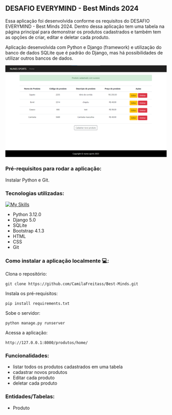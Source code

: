 ## DESAFIO EVERYMIND - Best Minds 2024

Essa aplicação foi desenvolvida conforme os requisitos do DESAFIO EVERYMIND - Best Minds 2024. Dentro dessa aplicação tem uma tabela na página principal para demonstrar os produtos cadastrados e também tem as opções de criar, editar e deletar cada produto.

Aplicação desenvolvida com Python e Django (framework) e utilização do banco de dados SQLite que é padrão do Django, mas há possibilidades de utilizar outros bancos de dados. 

![Alt text](image.png)

### Pré-requisitos para rodar a aplicação:

Instalar Python e Git.

### Tecnologias utilizadas:

[![My Skills](https://skillicons.dev/icons?i=py,django,sqlite,bootstrap,html,css,git)](https://skillicons.dev)

* Python 3.12.0
* Django 5.0
* SQLite 
* Bootstrap 4.1.3
* HTML 
* CSS 
* Git

### Como instalar a aplicação localmente 💻:

Clona o repositório:
```
git clone https://github.com/CamilaFreitass/Best-Minds.git
```
Instala os pré-requisitos:
```
pip install requirements.txt
```
Sobe o servidor:
```
python manage.py runserver
```
Acessa a aplicação:
```
http://127.0.0.1:8000/produtos/home/
```

### Funcionalidades:

* listar todos os produtos cadastrados em uma tabela
* cadastrar novos produtos
* Editar cada produto
* deletar cada produto 

### Entidades/Tabelas: 

* Produto
